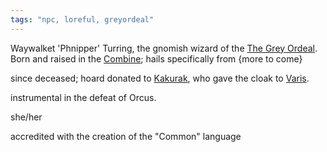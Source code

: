 ```yaml
---
tags: "npc, loreful, greyordeal"
---
```


Waywalket 'Phnipper' Turring, the gnomish wizard of the [The Grey Ordeal](..\..\..\..\..\..\Notes%20on%20the%20Multiverse\Inner\Alaturmen\About%20People\World%20Wide%20Happenings\Worldknown%20Groups\The%20Grey%20Ordeal.md). Born and raised in the [Combine](..\..\..\..\..\..\Notes%20on%20the%20Multiverse\Inner\Alaturmen\About%20People\Nations\The%20Democratic%20Combine%20of%20Peoples\The%20Democratic%20Combine%20of%20Peoples.md); hails specifically from {more to come}

since deceased; hoard donated to [Kakurak](..\..\..\zNon-Humanoid\Draconic%20NPCs\Kakurak.md), who gave the cloak to [Varis](..\Kakurak's%20Chosen\Varis.md).

instrumental in the defeat of Orcus.

she/her

accredited with the creation of the "Common" language
